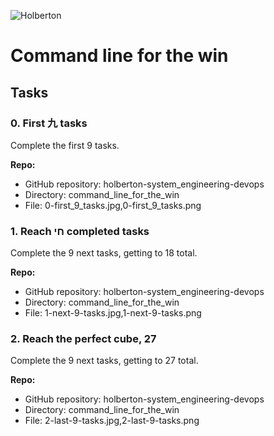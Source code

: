 ![Holberton](https://user-images.githubusercontent.com/85451781/140782830-f3f4a341-3d98-4a6e-89d2-76d684c80e9e.png)

# Command line for the win

## Tasks

### 0. First 九 tasks

Complete the first 9 tasks.

**Repo:**

- GitHub repository: holberton-system_engineering-devops
- Directory: command_line_for_the_win
- File: 0-first_9_tasks.jpg,0-first_9_tasks.png

### 1. Reach חי completed tasks

Complete the 9 next tasks, getting to 18 total.

**Repo:**

- GitHub repository: holberton-system_engineering-devops
- Directory: command_line_for_the_win
- File: 1-next-9-tasks.jpg,1-next-9-tasks.png

### 2. Reach the perfect cube, 27

Complete the 9 next tasks, getting to 27 total.

**Repo:**

- GitHub repository: holberton-system_engineering-devops
- Directory: command_line_for_the_win
- File: 2-last-9-tasks.jpg,2-last-9-tasks.png
